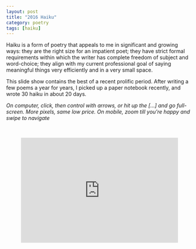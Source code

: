 ```yaml
---
layout: post
title: "2016 Haiku"
category: poetry
tags: [haiku]
---
```


Haiku is a form of poetry that appeals to me in significant and growing ways: they are the right size for an impatient poet; they have strict formal requirements within which the writer has complete freedom of subject and word-choice; they align with my current professional goal of saying meaningful things very efficiently and in a very small space.

This slide show contains the best of a recent prolific period. After writing a few poems a year for years, I picked up a paper notebook recently, and wrote 30 haiku in about 20 days. 

*On computer, click, then control with arrows, or hit up the [...] and go full-screen. More pixels, same low price. On mobile, zoom till you're happy and swipe to navigate*

<p>&nbsp;</p>

<figure class="swipe"><iframe src="https://www.swipe.to/embed/1572t" allowfullscreen></iframe></figure><style>figure.swipe{display:block;position:relative;padding-bottom:56.25%;height:0;overflow:hidden;}figure.swipe iframe{position:absolute;top:0;left:0;width:100%;height:100%;border:none;}</style>

<p>&nbsp; </p>
